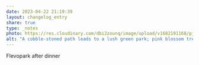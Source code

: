 ```yaml
---
date: 2023-04-22 21:19:39
layout: changelog_entry
share: true
type: _notes
photo: https://res.cloudinary.com/dbi2zounq/image/upload/v1682191168/pjpsjfdhzwb11zi4219g.jpg
alt: "A cobble-stoned path leads to a lush green park; pink blossom trees hang overhead."
---
```

Flevopark after dinner
